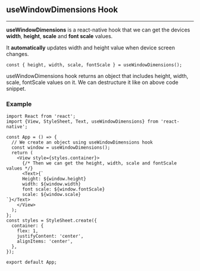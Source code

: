 ## useWindowDimensions Hook
***

**useWindowDimensions** is a react-native hook that we can get the devices **width**, **height**, **scale** and **font scale** values.

It **automatically**  updates width and height value when device screen changes.

```JS
const { height, width, scale, fontScale } = useWindowDimensions();
```
useWindowDimensions hook returns an object that includes height, width, scale, fontScale values on it. We can destructure it like on above code snippet.

### Example
```JS
import React from 'react';
import {View, StyleSheet, Text, useWindowDimensions} from 'react-native';

const App = () => {
  // We create an object using useWindowDimensions hook
  const window = useWindowDimensions();
  return (
    <View style={styles.container}>
      {/* Then we can get the height, width, scale and fontScale values */}
      <Text>{`
      Height: ${window.height}
      width: ${window.width}
      font scale: ${window.fontScale} 
      scale: ${window.scale}
`}</Text>
    </View>
  );
};
const styles = StyleSheet.create({
  container: {
    flex: 1,
    justifyContent: 'center',
    alignItems: 'center',
  },
});

export default App;
```

